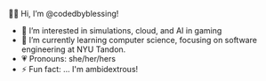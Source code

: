 👋🏾 Hi, I’m @codedbyblessing!
- 👀 I’m interested in simulations, cloud, and AI in gaming 
- 🌱 I’m currently learning computer science, focusing on software engineering at NYU Tandon.
- 💗 Pronouns: she/her/hers
- ⚡ Fun fact: ... I'm ambidextrous!

<!---
codedbyblessing/codedbyblessing is a ✨ special ✨ repository because its `README.md` (this file) appears on your GitHub profile.
You can click the Preview link to take a look at your changes.
--->
